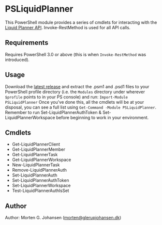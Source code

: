 # PSLiquidPlanner
This PowerShell module provides a series of cmdlets for interacting with the [Liquid Planner API](https://www.liquidplanner.com/support/articles/developer-tools/). Invoke-RestMethod is used for all API calls.

## Requirements
Requires PowerShell 3.0 or above (this is when `Invoke-RestMethod` was introduced).

## Usage
Download the [latest release](https://github.com/mgjohansen/liquidplanner-powershell/releases/latest) and  extract the .psm1 and .psd1 files to your PowerShell profile directory (i.e. the `Modules` directory under wherever `$profile` points to in your PS console) and run:
`Import-Module PSLiquidPlanner`
Once you've done this, all the cmdlets will be at your disposal, you can see a full list using `Get-Command -Module PSLiquidPlanner`. Remember to run Set-LiquidPlannerAuthToken & Set-LiquidPlannerWorkspace before beginning to work in your environment.

## Cmdlets
* Get-LiquidPlannerClient
* Get-LiquidPlannerMember
* Get-LiquidPlannerTask
* Get-LiquidPlannerWorkspace
* New-LiquidPlannerTask
* Remove-LiquidPlannerAuth
* Set-LiquidPlannerAuth
* Set-LiquidPlannerAuthToken
* Set-LiquidPlannerWorkspace
* Test-LiquidPlannerAuthIsSet

## Author
Author: Morten G. Johansen (<morten@glerupjohansen.dk>)